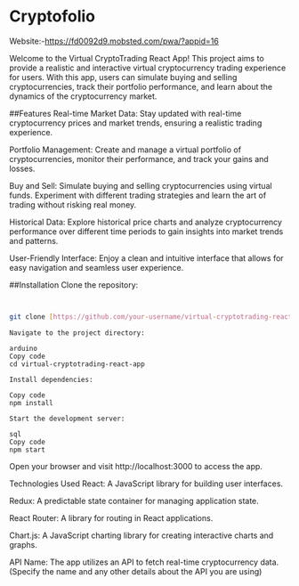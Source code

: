 # Cryptofolio

Website:-https://fd0092d9.mobsted.com/pwa/?appid=16


Welcome to the Virtual CryptoTrading React App! This project aims to provide a realistic and interactive virtual cryptocurrency trading experience for users. With this app, users can simulate buying and selling cryptocurrencies, track their portfolio performance, and learn about the dynamics of the cryptocurrency market.

##Features
Real-time Market Data: Stay updated with real-time cryptocurrency prices and market trends, ensuring a realistic trading experience.

Portfolio Management: Create and manage a virtual portfolio of cryptocurrencies, monitor their performance, and track your gains and losses.

Buy and Sell: Simulate buying and selling cryptocurrencies using virtual funds. Experiment with different trading strategies and learn the art of trading without risking real money.

Historical Data: Explore historical price charts and analyze cryptocurrency performance over different time periods to gain insights into market trends and patterns.

User-Friendly Interface: Enjoy a clean and intuitive interface that allows for easy navigation and seamless user experience.

##Installation
Clone the repository:

```bash


git clone [https://github.com/your-username/virtual-cryptotrading-react-app](https://github.com/jynt1401/Cryptofolio_fullStack.git).git
```
```nodejs
Navigate to the project directory:

arduino
Copy code
cd virtual-cryptotrading-react-app
```
```nodejs
Install dependencies:

Copy code
npm install
```
```nodejs
Start the development server:

sql
Copy code
npm start
```
Open your browser and visit http://localhost:3000 to access the app.

Technologies Used
React: A JavaScript library for building user interfaces.

Redux: A predictable state container for managing application state.

React Router: A library for routing in React applications.

Chart.js: A JavaScript charting library for creating interactive charts and graphs.

API Name: The app utilizes an API to fetch real-time cryptocurrency data. (Specify the name and any other details about the API you are using)
